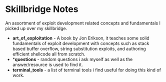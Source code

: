 # Skillbridge Notes
An assortment of exploit development related concepts and fundamentals I picked up over my skillbridge. 

- **art_of_exploitation** - A book by Jon Erikson, it teaches some solid fundamentals of exploit development with concepts such as stack based buffer overflow, string substitution exploits, and authoring efficient shellcode all from scratch.
- ***questions** - random questions i ask myself as well as the answer/resource is used to find it.
- **terminal_tools** - a list of terminal tools i find useful for doing this kind of work. 